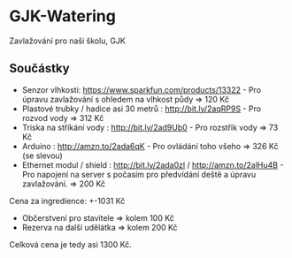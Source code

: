 # GJK-Watering
Zavlažování pro naši školu, GJK

## Součástky
* Senzor vlhkosti: https://www.sparkfun.com/products/13322 - Pro úpravu zavlažování s ohledem na vlhkost půdy => 120 Kč
* Plastové trubky / hadice asi 30 metrů : http://bit.ly/2aqRP9S - Pro rozvod vody => 312 Kč
* Triska na stříkání vody : http://bit.ly/2ad9Ub0 - Pro rozstřik vody => 73 Kč
* Arduino : http://amzn.to/2ada6qK - Pro ovládání toho všeho => 326 Kč (se slevou)
* Ethernet modul / shield : http://bit.ly/2ada0zl / http://amzn.to/2alHu4B - Pro napojení na server s počasím pro předvídání deště a úpravu zavlažování. => 200 Kč

Cena za ingredience: +-1031 Kč
+ Občerstvení pro stavitele => kolem 100 Kč
+ Rezerva na další udělátka => kolem 200 Kč

Celková cena je tedy asi 1300 Kč.
